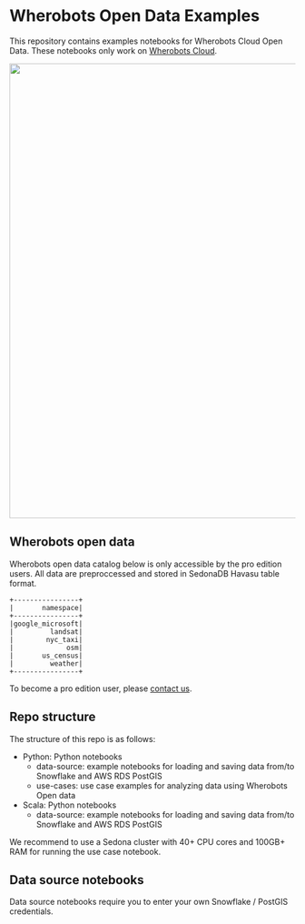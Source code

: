 # Wherobots Open Data Examples

This repository contains examples notebooks for Wherobots Cloud Open Data. These notebooks only work on [Wherobots Cloud](https://wherobots.services).

<img src="images/wbc-use-case-insurance.gif" width="800">

## Wherobots open data

Wherobots open data catalog below is only accessible by the pro edition users. All data are preproccessed and stored in SedonaDB Havasu table format.

```
+----------------+
|       namespace|
+----------------+
|google_microsoft|
|         landsat|
|        nyc_taxi|
|             osm|
|       us_census|
|         weather|
+----------------+
```

To become a pro edition user, please [contact us](https://wherobots.ai).

## Repo structure

The structure of this repo is as follows:

* Python: Python notebooks
	* data-source: example notebooks for loading and saving data from/to Snowflake and AWS RDS PostGIS
	* use-cases: use case examples for analyzing data using Wherobots Open data
* Scala: Python notebooks
	* data-source: example notebooks for loading and saving data from/to Snowflake and AWS RDS PostGIS

We recommend to use a Sedona cluster with 40+ CPU cores and 100GB+ RAM for running the use case notebook.

## Data source notebooks
Data source notebooks require you to enter your own Snowflake / PostGIS credentials.
